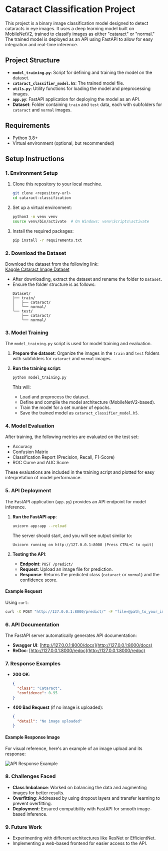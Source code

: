 # Cataract Classification Project

This project is a binary image classification model designed to detect cataracts in eye images. It uses a deep learning model built on MobileNetV2, trained to classify images as either "cataract" or "normal." The trained model is deployed as an API using FastAPI to allow for easy integration and real-time inference.

## Project Structure
- **`model_training.py`**: Script for defining and training the model on the dataset.
- **`cataract_classifier_model.h5`**: The trained model file.
- **`utils.py`**: Utility functions for loading the model and preprocessing images.
- **`app.py`**: FastAPI application for deploying the model as an API.
- **Dataset**: Folder containing `train` and `test` data, each with subfolders for `cataract` and `normal` images.

## Requirements
- Python 3.8+
- Virtual environment (optional, but recommended)

## Setup Instructions

### 1. Environment Setup
1. Clone this repository to your local machine.
    ```bash
    git clone <repository-url>
    cd cataract-classification
    ```
2. Set up a virtual environment:
    ```bash
    python3 -m venv venv
    source venv/bin/activate  # On Windows: venv\Scripts\activate
    ```
3. Install the required packages:
    ```bash
    pip install -r requirements.txt
    ```

### 2. Download the Dataset
Download the dataset from the following link:  
[Kaggle Cataract Image Dataset](https://www.kaggle.com/datasets/nandanp6/cataract-image-dataset)

- After downloading, extract the dataset and rename the folder to `Dataset`.
- Ensure the folder structure is as follows:
  ```
  Dataset/
  ├── train/
  │   ├── cataract/
  │   └── normal/
  └── test/
      ├── cataract/
      └── normal/
  ```

### 3. Model Training
The `model_training.py` script is used for model training and evaluation.

1. **Prepare the dataset**: Organize the images in the `train` and `test` folders with subfolders for `cataract` and `normal` images.
   
2. **Run the training script**:
    ```bash
    python model_training.py
    ```

   This will:
   - Load and preprocess the dataset.
   - Define and compile the model architecture (MobileNetV2-based).
   - Train the model for a set number of epochs.
   - Save the trained model as `cataract_classifier_model.h5`.

### 4. Model Evaluation

After training, the following metrics are evaluated on the test set:

- Accuracy
- Confusion Matrix
- Classification Report (Precision, Recall, F1-Score)
- ROC Curve and AUC Score

These evaluations are included in the training script and plotted for easy interpretation of model performance.

### 5. API Deployment
The FastAPI application (`app.py`) provides an API endpoint for model inference.

1. **Run the FastAPI app**:
    ```bash
    uvicorn app:app --reload
    ```
   The server should start, and you will see output similar to:
   ```
   Uvicorn running on http://127.0.0.1:8000 (Press CTRL+C to quit)
   ```

2. **Testing the API**:
   - **Endpoint**: `POST /predict/`
   - **Request**: Upload an image file for prediction.
   - **Response**: Returns the predicted class (`cataract` or `normal`) and the confidence score.

#### Example Request
Using `curl`:
```bash
curl -X POST "http://127.0.0.1:8000/predict/" -F "file=@path_to_your_image.jpg"
```

### 6. API Documentation
The FastAPI server automatically generates API documentation:
- **Swagger UI**: [http://127.0.0.1:8000/docs](http://127.0.0.1:8000/docs)
- **ReDoc**: [http://127.0.0.1:8000/redoc](http://127.0.0.1:8000/redoc)

### 7. Response Examples

- **200 OK**:
  ```json
  {
    "class": "Cataract",
    "confidence": 0.95
  }
  ```

- **400 Bad Request** (if no image is uploaded):
  ```json
  {
    "detail": "No image uploaded"
  }
  ```

#### Example Response Image
For visual reference, here's an example of an image upload and its response:

![API Response Example](path_to_example_image.png)

### 8. Challenges Faced
- **Class Imbalance**: Worked on balancing the data and augmenting images for better results.
- **Overfitting**: Addressed by using dropout layers and transfer learning to prevent overfitting.
- **Deployment**: Ensured compatibility with FastAPI for smooth image-based inference.

### 9. Future Work
- Experimenting with different architectures like ResNet or EfficientNet.
- Implementing a web-based frontend for easier access to the API.
